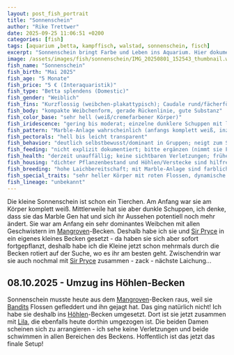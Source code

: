```yaml
---
layout: post_fish_portrait
title: "Sonnenschein"
author: "Rike Trettwer"
date: 2025-09-25 11:06:51 +0200
categories: [fish]
tags: [aquarium ,betta, kampffisch, walstad, sonnenschein, fisch]
excerpt: "Sonnenschein bringt Farbe und Leben ins Aquarium. Hier dokumentiere ich ihre Entwicklung."
image: /assets/images/fish/sonnenschein/IMG_20250801_152543_thumbnail.webp
fish_name: "Sonnenschein"
fish_birth: "Mai 2025"
fish_age: "5 Monate"
fish_price: "5 € (Interaquaristik)"
fish_type: "Betta splendens (Domestic)"
fish_gender: "Weiblich"
fish_fins: "Kurzflossig (weibchen‑plakattypisch); Caudale rund/fächerförmig, moderat breit; Dorsale kompakt; Analflosse kurz bis mittel; keine Doubletail-/Dumbo-Merkmale erkennbar"
fish_body: "kompakte Weibchenform, gerade Rückenlinie, gute Substanz"
fish_color_base: "sehr hell (weiß/cremefarbener Körper)"
fish_iridescence: "gering bis moderat; einzelne dunklere Schuppen mit leichtem Glanz tauchen zunehmend auf"
fish_pattern: "Marble‑Anlage wahrscheinlich (anfangs komplett weiß, inzwischen dunkle Schuppenflecken); Flossen überwiegend rot/rosa, teils durchsichtig"
fish_pectorals: "hell bis leicht transparent"
fish_behavior: "deutlich selbstbewusst/dominant in Gruppen; neigt zum Scheuchen und Flossenknabbern bei ruhigen Mitbewohnern; wiederholte Laichbereitschaft und Paarungen (u. a. mit Sir Pryce); aktuell im Höhlen‑Becken mit Lila – beide nutzen alle Bereiche und zeigen keine Verletzungen"
fish_feeding: "nicht explizit dokumentiert; bitte ergänzen (nimmt sie Frost-/Trockenfutter zuverlässig? Lebendfutterpräferenz?)"
fish_health: "derzeit unauffällig; keine sichtbaren Verletzungen; frühere Dominanz führte zu Umsetzungen zwischen Becken"
fish_housing: "dichter Pflanzenbestand und Höhlen/Verstecke sind hilfreich; geringere Strömung, abgedeckte Oberfläche; in Einzel-/Duo‑Haltung mit klarer Struktur meist stressärmer"
fish_breeding: "hohe Laichbereitschaft; mit Marble‑Anlage sind farbliche Ergebnisse in der Nachzucht erfahrungsgemäß variabel (hell/weiß mit roten Flossen bis hin zu stärker gemarbelten Tieren). Für eine stabil helle Optik wären Partner mit geringer Marble‑Aktivität und heller Basis sinnvoller; für vielfältige Muster sind Marble‑Partner geeignet."
fish_special_traits: "sehr heller Körper mit roten Flossen, dynamische Musterentwicklung durch Marble; ausgeprägtes Dominanzverhalten"
fish_lineage: "unbekannt"
---
```





Die kleine Sonnenschein ist schon ein Tierchen. Am Anfang war sie am Körper komplett weiß. Mittlerweile hat sie aber dunkle Schuppen, ich denke, dass sie das Marble Gen hat und sich ihr Aussehen potentiell noch mehr ändert.
Sie war am Anfang ein sehr dominantes Weibchen mit allen Geschwistern im [Mangroven](/tank/2025/09/30/tank_mangrove)-Becken. Deshalb habe ich sie und [Sir Pryce](/fish/2025/09/28/fish_sir_pryce) in ein eigenes kleines Becken gesetzt - da haben sie sich aber sofort fortgepflanzt, deshalb habe ich die Kleine jetzt schon mehrmals durch die Becken rotiert auf der Suche, wo es ihr am besten geht.
Zwischendrin war sie auch nochmal mit [Sir Pryce](/fish/2025/09/28/fish_sir_pryce) zusammen - zack - nächste Laichung...

## 08.10.2025 - Umzug ins Höhlen-Becken
Sonnenschein musste heute aus dem [Mangroven](/tank/2025/09/30/tank_mangrove)-Becken raus, weil sie [Bandits](/fish/2025/09/30/fish_bandit) Flossen gefleddert und ihn gejagt hat. Das ging natürlich nicht! Ich habe sie deshalb ins [Höhlen](/tank/2025/09/30/tank_hoehle)-Becken umgesetzt. Dort ist sie jetzt zusammen mit [Lila](/fish/2025/09/27/fish_lila), die ebenfalls heute dorthin umgezogen ist. Die beiden Damen scheinen sich zu arrangieren - ich sehe keine Verletzungen und beide schwimmen in allen Bereichen des Beckens. Hoffentlich ist das jetzt das finale Setup!
